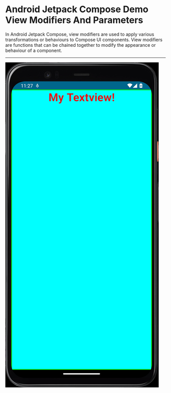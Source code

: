 # Android Jetpack Compose Demo View Modifiers And Parameters

In Android Jetpack Compose, view modifiers are used to apply various transformations or behaviours to Compose UI components. View modifiers are functions that can be chained together to modify the appearance or behaviour of a component. 

---

[![Vaibhav Mojidra - 1.jpeg](https://raw.githubusercontent.com/VaibhavMojidra/Android-Jetpack-Compose---Demo-View-Modifiers-And-Parameters/master/screenshots/1.jpeg "Vaibhav Mojidra")](https://vaibhavmojidra.github.io/site/)